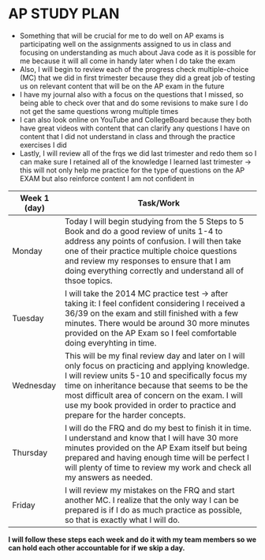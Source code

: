 # AP STUDY PLAN

* Something that will be crucial for me to do well on AP exams is participating well on the assignments assigned to us in class and focusing on understanding as much about Java code as it is possible for me because it will all come in handy later when I do take the exam 
* Also, I will begin to review each of the progress check multiple-choice (MC) that we did in first trimester because they did a great job of testing us on relevant content that will be on the AP exam in the future 
* I have my journal also with a focus on the questions that I missed, so being able to check over that and do some revisions to make sure I do not get the same questions wrong multiple times
* I can also look online on YouTube and CollegeBoard because they both have great videos with content that can clarify any questions I have on content that I did not understand in class and through the practice exercises I did
* Lastly, I will review all of the frqs we did last trimester and redo them so I can make sure I retained all of the knowledge I learned last trimester -> this will not only help me practice for the type of questions on the AP EXAM but also reinforce content I am not confident in

| Week 1 (day)      | Task/Work | 
| ----------- | ----------- |
| Monday      | Today I will begin studying from the 5 Steps to 5 Book and do a good review of units 1-4 to address any points of confusion. I will then take one of their practice multiple choice questions and review my responses to ensure that I am doing everything correctly and understand all of thsoe topics.       | 
| Tuesday  | I will take the 2014 MC practice test -> after taking it: I feel confident considering I received a 36/39 on the exam and still finished with a few minutes. There would be around 30 more minutes provided on the AP Exam so I feel comfortable  doing everyhting in time.      |
| Wednesday       | This will be my final review day and later on I will only focus on practicing and applying knowledge. I will review units 5-10 and specifically focus my time on inheritance because that seems to be the most difficult area of concern on the exam. I will use my book provided in order to practice and prepare for the harder concepts.     |
| Thursday | I will do the FRQ and do my best to finish it in time. I understand and know that I will have 30 more minutes provided on the AP Exam itself but being prepared and having enough time will be perfect I will plenty of time to review my work and check all my answers as needed.    |
| Friday   |I will review my mistakes on the FRQ and start another MC. I realize that the only way I can be prepared is if I do as much practice as possible, so that is exactly what I will do. |

**I will follow these steps each week and do it with my team members so we can hold each other accountable for if we skip a day.**
